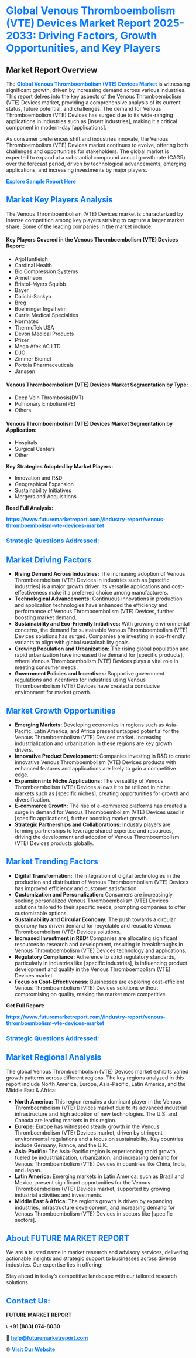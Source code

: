 <h1 style="color: #007BFF;">Global Venous Thromboembolism (VTE) Devices Market Report 2025-2033: Driving Factors, Growth Opportunities, and Key Players</h1>

<section id="overview">
<h2>Market Report Overview</h2>
<p>The <a href="https://www.futuremarketreport.com//industry-report/venous-thromboembolism-vte-devices-market" style="color: #007BFF; text-decoration: none;"><strong>Global Venous Thromboembolism (VTE) Devices Market</strong></a> is witnessing significant growth, driven by increasing demand across various industries. This report delves into the key aspects of the Venous Thromboembolism (VTE) Devices market, providing a comprehensive analysis of its current status, future potential, and challenges. The demand for Venous Thromboembolism (VTE) Devices has surged due to its wide-ranging applications in industries such as [insert industries], making it a critical component in modern-day [applications].</p>
<p>As consumer preferences shift and industries innovate, the Venous Thromboembolism (VTE) Devices market continues to evolve, offering both challenges and opportunities for stakeholders. The global market is expected to expand at a substantial compound annual growth rate (CAGR) over the forecast period, driven by technological advancements, emerging applications, and increasing investments by major players.</p>
</section>

<section id="overview">
<p><a href="https://www.futuremarketreport.com//request-sample/reportId=77883" style="color: #007BFF; text-decoration: none;"><strong>Explore Sample Report Here</strong></a></p>
</section>

<section id="key-players">
<h2 style="color: #007BFF;">Market Key Players Analysis</h2>
<p>The Venous Thromboembolism (VTE) Devices market is characterized by intense competition among key players striving to capture a larger market share. Some of the leading companies in the market include:</p>
<h4>Key Players Covered in the Venous Thromboembolism (VTE) Devices Report:</h4>
<ul><li>ArjoHuntleigh</li><li>Cardinal Health</li><li>Bio Compression Systems</li><li>Armetheon</li><li>Bristol-Myers Squibb</li><li>Bayer</li><li>Daiichi-Sankyo</li><li>Breg</li><li>Boehringer Ingelheim</li><li>Currie Medical Specialties</li><li>Normatec</li><li>ThermoTek USA</li><li>Devon Medical Products</li><li>Pfizer</li><li>Mego Afek AC LTD</li><li>DJO</li><li>Zimmer Biomet</li><li>Portola Pharmaceuticals</li><li>Janssen</li></ul>
<h4>Venous Thromboembolism (VTE) Devices Market Segmentation by Type:</h4>
<ul><li>Deep Vein Thrombosis(DVT)</li><li>Pulmonary Embolism(PE)</li><li>Others</li></ul>

<h4>Venous Thromboembolism (VTE) Devices Market Segmentation by Application:</h4>
<ul><li>Hospitals</li><li>Surgical Centers</li><li>Other</li></ul>
<p><strong>Key Strategies Adopted by Market Players:</strong></p>
<ul>
<li>Innovation and R&D</li>
<li>Geographical Expansion</li>
<li>Sustainability Initiatives</li>
<li>Mergers and Acquisitions</li>
</ul>
</section>

<section>
<p><strong>Read Full Analysis: </strong></p><a href="https://www.futuremarketreport.com//industry-report/venous-thromboembolism-vte-devices-market" style="color: #007BFF; text-decoration: none;"><strong>https://www.futuremarketreport.com//industry-report/venous-thromboembolism-vte-devices-market</strong></a>
<h3 style="color: #007BFF;">Strategic Questions Addressed:</h3>
</section>

<section id="driving-factors">
<h2 style="color: #007BFF;">Market Driving Factors</h2>
<ul>
<li><strong>Rising Demand Across Industries:</strong> The increasing adoption of Venous Thromboembolism (VTE) Devices in industries such as [specific industries] is a major growth driver. Its versatile applications and cost-effectiveness make it a preferred choice among manufacturers.</li>
<li><strong>Technological Advancements:</strong> Continuous innovations in production and application technologies have enhanced the efficiency and performance of Venous Thromboembolism (VTE) Devices, further boosting market demand.</li>
<li><strong>Sustainability and Eco-Friendly Initiatives:</strong> With growing environmental concerns, the demand for sustainable Venous Thromboembolism (VTE) Devices solutions has surged. Companies are investing in eco-friendly variants to align with global sustainability goals.</li>
<li><strong>Growing Population and Urbanization:</strong> The rising global population and rapid urbanization have increased the demand for [specific products], where Venous Thromboembolism (VTE) Devices plays a vital role in meeting consumer needs.</li>
<li><strong>Government Policies and Incentives:</strong> Supportive government regulations and incentives for industries using Venous Thromboembolism (VTE) Devices have created a conducive environment for market growth.</li>
</ul>
</section>

<section id="growth-opportunities">
<h2 style="color: #007BFF;">Market Growth Opportunities</h2>
<ul>
<li><strong>Emerging Markets:</strong> Developing economies in regions such as Asia-Pacific, Latin America, and Africa present untapped potential for the Venous Thromboembolism (VTE) Devices market. Increasing industrialization and urbanization in these regions are key growth drivers.</li>
<li><strong>Innovative Product Development:</strong> Companies investing in R&D to create innovative Venous Thromboembolism (VTE) Devices products with enhanced features and applications are likely to gain a competitive edge.</li>
<li><strong>Expansion into Niche Applications:</strong> The versatility of Venous Thromboembolism (VTE) Devices allows it to be utilized in niche markets such as [specific niches], creating opportunities for growth and diversification.</li>
<li><strong>E-commerce Growth:</strong> The rise of e-commerce platforms has created a surge in demand for Venous Thromboembolism (VTE) Devices used in [specific applications], further boosting market growth.</li>
<li><strong>Strategic Partnerships and Collaborations:</strong> Industry players are forming partnerships to leverage shared expertise and resources, driving the development and adoption of Venous Thromboembolism (VTE) Devices products globally.</li>
</ul>
</section>

<section id="trending-factors">
<h2 style="color: #007BFF;">Market Trending Factors</h2>
<ul>
<li><strong>Digital Transformation:</strong> The integration of digital technologies in the production and distribution of Venous Thromboembolism (VTE) Devices has improved efficiency and customer satisfaction.</li>
<li><strong>Customization and Personalization:</strong> Consumers are increasingly seeking personalized Venous Thromboembolism (VTE) Devices solutions tailored to their specific needs, prompting companies to offer customizable options.</li>
<li><strong>Sustainability and Circular Economy:</strong> The push towards a circular economy has driven demand for recyclable and reusable Venous Thromboembolism (VTE) Devices solutions.</li>
<li><strong>Increased Investment in R&D:</strong> Companies are allocating significant resources to research and development, resulting in breakthroughs in Venous Thromboembolism (VTE) Devices technology and applications.</li>
<li><strong>Regulatory Compliance:</strong> Adherence to strict regulatory standards, particularly in industries like [specific industries], is influencing product development and quality in the Venous Thromboembolism (VTE) Devices market.</li>
<li><strong>Focus on Cost-Effectiveness:</strong> Businesses are exploring cost-efficient Venous Thromboembolism (VTE) Devices solutions without compromising on quality, making the market more competitive.</li>
</ul>
</section>

<section>
<p><strong>Get Full Report: </strong></p><a href="https://www.futuremarketreport.com//industry-report/venous-thromboembolism-vte-devices-market" style="color: #007BFF; text-decoration: none;"><strong>https://www.futuremarketreport.com//industry-report/venous-thromboembolism-vte-devices-market</strong></a>
<h3 style="color: #007BFF;">Strategic Questions Addressed:</h3>
</section>


<section id="regional-analysis">
<h2 style="color: #007BFF;">Market Regional Analysis</h2>
<p>The global Venous Thromboembolism (VTE) Devices market exhibits varied growth patterns across different regions. The key regions analyzed in this report include North America, Europe, Asia-Pacific, Latin America, and the Middle East & Africa:</p>
<ul>
<li><strong>North America:</strong> This region remains a dominant player in the Venous Thromboembolism (VTE) Devices market due to its advanced industrial infrastructure and high adoption of new technologies. The U.S. and Canada are leading markets in this region.</li>
<li><strong>Europe:</strong> Europe has witnessed steady growth in the Venous Thromboembolism (VTE) Devices market, driven by stringent environmental regulations and a focus on sustainability. Key countries include Germany, France, and the U.K.</li>
<li><strong>Asia-Pacific:</strong> The Asia-Pacific region is experiencing rapid growth, fueled by industrialization, urbanization, and increasing demand for Venous Thromboembolism (VTE) Devices in countries like China, India, and Japan.</li>
<li><strong>Latin America:</strong> Emerging markets in Latin America, such as Brazil and Mexico, present significant opportunities for the Venous Thromboembolism (VTE) Devices market, supported by growing industrial activities and investments.</li>
<li><strong>Middle East & Africa:</strong> The region’s growth is driven by expanding industries, infrastructure development, and increasing demand for Venous Thromboembolism (VTE) Devices in sectors like [specific sectors].</li>
</ul>
</section>

<footer>
<h2 style="color: #007BFF;">About FUTURE MARKET REPORT</h2>
<p>We are a trusted name in market research and advisory services, delivering actionable insights and strategic support to businesses across diverse industries. Our expertise lies in offering:</p>

<p>Stay ahead in today’s competitive landscape with our tailored research solutions.</p>

<h2 style="color: #007BFF;">Contact Us:</h2>
<p><strong>FUTURE MARKET REPORT</strong></p>
<p>📞 <strong>+91 (883) 074-8030</strong></p>
<p>📧 <strong><a href="mailto:help@futuremarketreport.com" style="color: #007BFF;">help@futuremarketreport.com</a></strong></p>
<p>🌐 <strong><a href="https://www.futuremarketreport.com/" style="color: #007BFF;">Visit Our Website</a></strong></p>
</footer>
